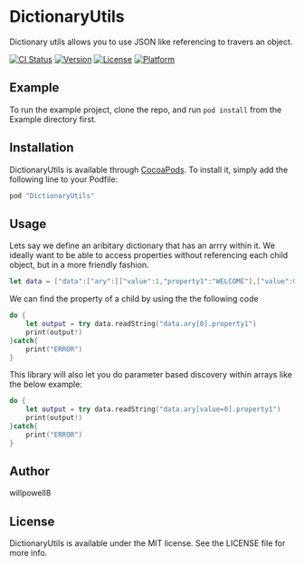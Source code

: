 # DictionaryUtils

Dictionary utils allows you to use JSON like referencing to travers an object.

[![CI Status](http://img.shields.io/travis/willpowell8/DictionaryUtils.svg?style=flat)](https://travis-ci.org/willpowell8/DictionaryUtils)
[![Version](https://img.shields.io/cocoapods/v/DictionaryUtils.svg?style=flat)](http://cocoapods.org/pods/DictionaryUtils)
[![License](https://img.shields.io/cocoapods/l/DictionaryUtils.svg?style=flat)](http://cocoapods.org/pods/DictionaryUtils)
[![Platform](https://img.shields.io/cocoapods/p/DictionaryUtils.svg?style=flat)](http://cocoapods.org/pods/DictionaryUtils)

## Example

To run the example project, clone the repo, and run `pod install` from the Example directory first.

## Installation

DictionaryUtils is available through [CocoaPods](http://cocoapods.org). To install
it, simply add the following line to your Podfile:

```swift
pod "DictionaryUtils"
```

## Usage
Lets say we define an aribitary dictionary that has an arrry within it. We ideally want to be able to access properties without referencing each child object, but in a more friendly fashion.

```swift
let data = ["data":["ary":[["value":1,"property1":"WELCOME"],["value":0,"property1":"WELCOME2"]]]]

```
We can find the property of a child by using the the following code

```swift
do {
    let output = try data.readString("data.ary[0].property1")
    print(output!)
}catch{
    print("ERROR")
}

```

This library will also let you do parameter based discovery within arrays like the below example:

```swift
do {
    let output = try data.readString("data.ary[value=0].property1")
    print(output!)
}catch{
    print("ERROR")
}

```



## Author

willpowell8

## License

DictionaryUtils is available under the MIT license. See the LICENSE file for more info.
